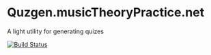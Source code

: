 # Quzgen.musicTheoryPractice.net

A light utility for generating quizes

[![Build Status](https://travis-ci.org/mshafer1/quizgen_music_theory.svg?branch=master)](https://travis-ci.org/mshafer1/quizgen_music_theory)

